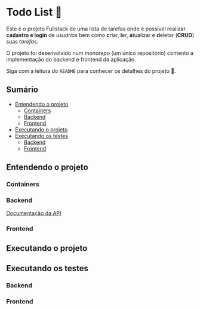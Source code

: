 # Todo List 📝
Este é o projeto Fullstack de uma lista de tarefas onde é possível realizar **cadastro e login** de *usuários* bem como **c**riar, **l**er, **a**tualizar e **d**eletar (**CRUD**) suas *tarefas*.

O projeto foi desenvolvido num *monorepo* (um único repositório) contento a implementação do backend e frontend da aplicação.

Siga com a leitura do `README` para conhecer os detalhes do projeto 🤩.

## Sumário
- [Entendendo o projeto](https://github.com/tainnaps/todo-list-full-stack#entendendo-o-projeto)
  - [Containers](https://github.com/tainnaps/todo-list-full-stack#containers)
  - [Backend](https://github.com/tainnaps/todo-list-full-stack#backend)
  - [Frontend](https://github.com/tainnaps/todo-list-full-stack#frontend)
- [Executando o projeto](https://github.com/tainnaps/todo-list-full-stack#executando-o-projeto)
- [Executando os testes](https://github.com/tainnaps/todo-list-full-stack#executando-os-testes)
  - [Backend](https://github.com/tainnaps/todo-list-full-stack#backend-1)
  - [Frontend](https://github.com/tainnaps/todo-list-full-stack#frontend-1)

## Entendendo o projeto
### Containers

### Backend
[Documentação da API](https://documenter.getpostman.com/view/20099081/2s7YfGDcum)

### Frontend

## Executando o projeto

## Executando os testes
### Backend

### Frontend
